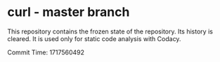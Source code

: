 # curl - master branch

This repository contains the frozen state of the repository.
Its history is cleared. It is used only for static code
analysis with Codacy.

Commit Time: 1717560492